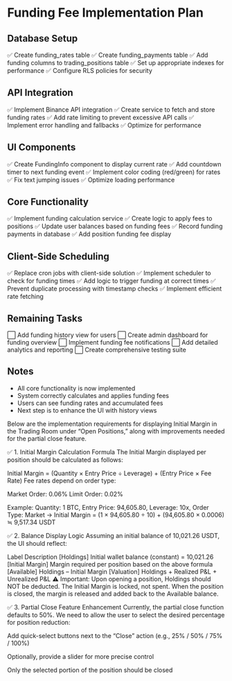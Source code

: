 # Funding Fee Implementation Plan

## Database Setup

✅ Create funding_rates table
✅ Create funding_payments table
✅ Add funding columns to trading_positions table
✅ Set up appropriate indexes for performance
✅ Configure RLS policies for security

## API Integration

✅ Implement Binance API integration
✅ Create service to fetch and store funding rates
✅ Add rate limiting to prevent excessive API calls
✅ Implement error handling and fallbacks
✅ Optimize for performance

## UI Components

✅ Create FundingInfo component to display current rate
✅ Add countdown timer to next funding event
✅ Implement color coding (red/green) for rates
✅ Fix text jumping issues
✅ Optimize loading performance

## Core Functionality

✅ Implement funding calculation service
✅ Create logic to apply fees to positions
✅ Update user balances based on funding fees
✅ Record funding payments in database
✅ Add position funding fee display

## Client-Side Scheduling

✅ Replace cron jobs with client-side solution
✅ Implement scheduler to check for funding times
✅ Add logic to trigger funding at correct times
✅ Prevent duplicate processing with timestamp checks
✅ Implement efficient rate fetching

## Remaining Tasks

⬜ Add funding history view for users
⬜ Create admin dashboard for funding overview
⬜ Implement funding fee notifications
⬜ Add detailed analytics and reporting
⬜ Create comprehensive testing suite

## Notes

- All core functionality is now implemented
- System correctly calculates and applies funding fees
- Users can see funding rates and accumulated fees
- Next step is to enhance the UI with history views

Below are the implementation requirements for displaying Initial Margin in the Trading Room under “Open Positions,” along with improvements needed for the partial close feature.

✅ 1. Initial Margin Calculation Formula
The Initial Margin displayed per position should be calculated as follows:

Initial Margin = (Quantity × Entry Price ÷ Leverage) + (Entry Price × Fee Rate)
Fee rates depend on order type:

Market Order: 0.06%
Limit Order: 0.02%

Example:
Quantity: 1 BTC, Entry Price: 94,605.80, Leverage: 10x, Order Type: Market
→ Initial Margin = (1 × 94,605.80 ÷ 10) + (94,605.80 × 0.0006) ≒ 9,517.34 USDT

✅ 2. Balance Display Logic
Assuming an initial balance of 10,021.26 USDT, the UI should reflect:

Label Description
[Holdings] Initial wallet balance (constant) = 10,021.26
[Initial Margin] Margin required per position based on the above formula
[Available] Holdings – Initial Margin
[Valuation] Holdings + Realized P&L + Unrealized P&L
⚠️ Important:
Upon opening a position, Holdings should NOT be deducted.
The Initial Margin is locked, not spent.
When the position is closed, the margin is released and added back to the Available balance.

✅ 3. Partial Close Feature Enhancement
Currently, the partial close function defaults to 50%.
We need to allow the user to select the desired percentage for position reduction:

Add quick-select buttons next to the “Close” action (e.g., 25% / 50% / 75% / 100%)

Optionally, provide a slider for more precise control

Only the selected portion of the position should be closed
